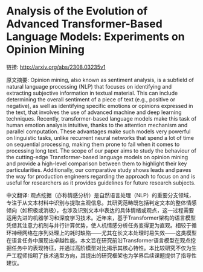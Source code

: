 # Analysis of the Evolution of Advanced Transformer-Based Language Models: Experiments on Opinion Mining

链接: http://arxiv.org/abs/2308.03235v1

原文摘要:
Opinion mining, also known as sentiment analysis, is a subfield of natural
language processing (NLP) that focuses on identifying and extracting subjective
information in textual material. This can include determining the overall
sentiment of a piece of text (e.g., positive or negative), as well as
identifying specific emotions or opinions expressed in the text, that involves
the use of advanced machine and deep learning techniques. Recently,
transformer-based language models make this task of human emotion analysis
intuitive, thanks to the attention mechanism and parallel computation. These
advantages make such models very powerful on linguistic tasks, unlike recurrent
neural networks that spend a lot of time on sequential processing, making them
prone to fail when it comes to processing long text. The scope of our paper
aims to study the behaviour of the cutting-edge Transformer-based language
models on opinion mining and provide a high-level comparison between them to
highlight their key particularities. Additionally, our comparative study shows
leads and paves the way for production engineers regarding the approach to
focus on and is useful for researchers as it provides guidelines for future
research subjects.

中文翻译:
观点挖掘（亦称情感分析）是自然语言处理（NLP）的重要分支领域，专注于从文本材料中识别与提取主观信息。其研究范畴既包括判定文本的整体情感倾向（如积极或消极），也涉及识别文本中表达的具体情绪或观点，这一过程需要运用先进的机器学习和深度学习技术。近年来，基于Transformer架构的语言模型凭借其注意力机制与并行计算优势，使人机情感分析任务变得更为直观。相较于循环神经网络在序列处理上的耗时缺陷——尤其在长文本处理时易失效——这类模型在语言任务中展现出卓越性能。本文旨在研究前沿Transformer语言模型在观点挖掘任务中的表现特征，并通过高阶模型对比揭示其核心特性。本比较研究不仅为生产工程师指明了技术选型方向，其提出的研究框架也为学界后续课题提供了指导性建议。

